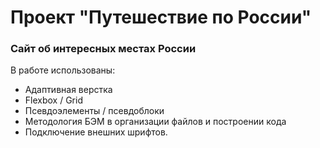 # Проект "Путешествие по России" #
### Сайт об интересных местах России

В работе использованы:
- Адаптивная верстка 
- Flexbox / Grid
- Псевдоэлементы / псевдоблоки
- Методология БЭМ в организации файлов и построении кода
- Подключение внешних шрифтов.
